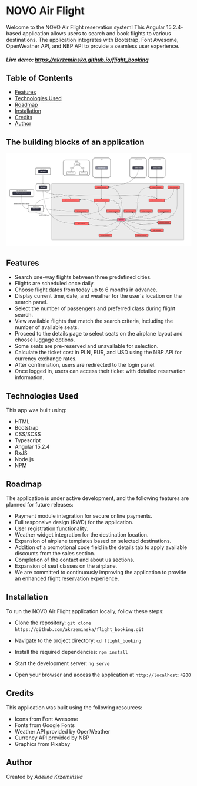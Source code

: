 # NOVO Air Flight
Welcome to the NOVO Air Flight reservation system! This Angular 15.2.4-based application allows users to search and book flights to various destinations. The application integrates with Bootstrap, Font Awesome, OpenWeather API, and NBP API to provide a seamless user experience.

##### Live demo: https://akrzeminska.github.io/flight_booking

## Table of Contents
* [Features](#features)
* [Technologies Used](#technologies-used)
* [Roadmap](#roadmap)
* [Installation](#installation)
* [Credits](#credits)
* [Author](#author)

## The building blocks of an application
![Web version](./doc/img/app_arch.jpg)
## Features
* Search one-way flights between three predefined cities.
* Flights are scheduled once daily.
* Choose flight dates from today up to 6 months in advance.
* Display current time, date, and weather for the user's location on the search panel.
* Select the number of passengers and preferred class during flight search.
* View available flights that match the search criteria, including the number of available seats.
* Proceed to the details page to select seats on the airplane layout and choose luggage options.
* Some seats are pre-reserved and unavailable for selection.
* Calculate the ticket cost in PLN, EUR, and USD using the NBP API for currency exchange rates.
* After confirmation, users are redirected to the login panel.
* Once logged in, users can access their ticket with detailed reservation information.

## Technologies Used
This app was built using:

* HTML
* Bootstrap
* CSS/SCSS
* Typescript
* Angular 15.2.4
* RxJS
* Node.js
* NPM


## Roadmap
The application is under active development, and the following features are planned for future releases:

* Payment module integration for secure online payments.
* Full responsive design (RWD) for the application.
* User registration functionality.
* Weather widget integration for the destination location.
* Expansion of airplane templates based on selected destinations.
* Addition of a promotional code field in the details tab to apply available discounts from the sales section.
* Completion of the contact and about us sections.
* Expansion of seat classes on the airplane.
* We are committed to continuously improving the application to provide an enhanced flight reservation experience.

## Installation
To run the NOVO Air Flight application locally, follow these steps:

- Clone the repository: ```git clone https://github.com/akrzeminska/flight_booking.git```

- Navigate to the project directory: ```cd flight_booking```

- Install the required dependencies: ```npm install```

- Start the development server: ```ng serve```

- Open your browser and access the application at ```http://localhost:4200```

## Credits
This application was built using the following resources:

- Icons from Font Awesome
- Fonts from Google Fonts
- Weather API provided by OpenWeather
- Currency API provided by NBP
- Graphics from Pixabay
## Author
Created by _Adelina Krzemińska_
